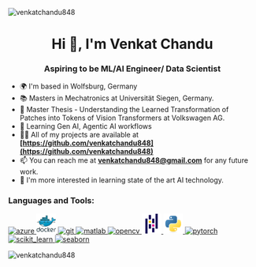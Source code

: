 
<p align="left"> <img src="https://komarev.com/ghpvc/?username=venkatchandu848&label=Profile%20views&color=0e75b6&style=flat" alt="venkatchandu848" /> </p>

<h1 align="center">Hi 👋, I'm Venkat Chandu</h1>
<h3 align="center">Aspiring to be ML/AI Engineer/ Data Scientist</h3>

- 🌍 I'm based in Wolfsburg, Germany
- 📚 Masters in Mechatronics at Universität Siegen, Germany.
- 🔭 Master Thesis - Understanding the Learned Transformation of Patches into Tokens of Vision Transformers at Volkswagen AG.
- 🌱 Learning Gen AI, Agentic AI workflows
- 👨‍💻 All of my projects are available at **[https://github.com/venkatchandu848](https://github.com/venkatchandu848)**
- 📫 You can reach me at **venkatchandu848@gmail.com** for any future work.
- 🧠 I'm more interested in learning state of the art AI technology.

</p>

<h3 align="left">Languages and Tools:</h3>
<p align="left"> <a href="https://azure.microsoft.com/en-in/" target="_blank" rel="noreferrer"> <img src="https://www.vectorlogo.zone/logos/microsoft_azure/microsoft_azure-icon.svg" alt="azure" width="40" height="40"/> </a> <a href="https://www.docker.com/" target="_blank" rel="noreferrer"> <img src="https://raw.githubusercontent.com/devicons/devicon/master/icons/docker/docker-original-wordmark.svg" alt="docker" width="40" height="40"/> </a> <a href="https://git-scm.com/" target="_blank" rel="noreferrer"> <img src="https://www.vectorlogo.zone/logos/git-scm/git-scm-icon.svg" alt="git" width="40" height="40"/> </a> <a href="https://www.mathworks.com/" target="_blank" rel="noreferrer"> <img src="https://upload.wikimedia.org/wikipedia/commons/2/21/Matlab_Logo.png" alt="matlab" width="40" height="40"/> </a> <a href="https://opencv.org/" target="_blank" rel="noreferrer"> <img src="https://www.vectorlogo.zone/logos/opencv/opencv-icon.svg" alt="opencv" width="40" height="40"/> </a> <a href="https://pandas.pydata.org/" target="_blank" rel="noreferrer"> <img src="https://raw.githubusercontent.com/devicons/devicon/2ae2a900d2f041da66e950e4d48052658d850630/icons/pandas/pandas-original.svg" alt="pandas" width="40" height="40"/> </a> <a href="https://www.python.org" target="_blank" rel="noreferrer"> <img src="https://raw.githubusercontent.com/devicons/devicon/master/icons/python/python-original.svg" alt="python" width="40" height="40"/> </a> <a href="https://pytorch.org/" target="_blank" rel="noreferrer"> <img src="https://www.vectorlogo.zone/logos/pytorch/pytorch-icon.svg" alt="pytorch" width="40" height="40"/> </a> <a href="https://scikit-learn.org/" target="_blank" rel="noreferrer"> <img src="https://upload.wikimedia.org/wikipedia/commons/0/05/Scikit_learn_logo_small.svg" alt="scikit_learn" width="40" height="40"/> </a> <a href="https://seaborn.pydata.org/" target="_blank" rel="noreferrer"> <img src="https://seaborn.pydata.org/_images/logo-mark-lightbg.svg" alt="seaborn" width="40" height="40"/> </a> </p>

<p><img align="center" src="https://github-readme-stats.vercel.app/api/top-langs?username=venkatchandu848&show_icons=true&locale=en&layout=compact" alt="venkatchandu848" /></p>
